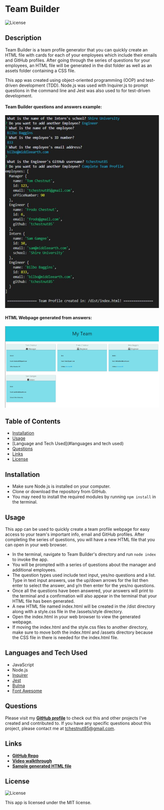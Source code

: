   # Team Builder
  ![License](https://img.shields.io/badge/License%3A-MIT-green.svg)

  ## Description
  Team Builder is a team profile generator that you can quickly create an HTML file with cards for each of your employees which include their emails and GitHub profiles.
  After going through the series of questions for your employees, an HTML file will be generated in the dist folder as well as an assets folder containing a CSS file.
  
  This app was created using object-oriented programmiing (OOP) and test-driven development (TDD). 
  Node.js was used with Inquirer.js to prompt questions in the command line and Jest was also used to for test-driven development.

  #### Team Builder questions and answers example:
  ![Questions and Answers](./assets/images/screenshot-1.JPG)

  #### HTML Webpage generated from answers:
  ![HTML Example](./assets/images/screenshot-2.JPG)

  ## Table of Contents 
  - [Installation](#installation)
  - [Usage](#usage)
  - [Language and Tech Used](#languages and tech used)
  - [Questions](#questions)
  - [Links](#links)
  - [License](#license) 

  ## Installation
  - Make sure Node.js is installed on your computer. 
  - Clone or download the repository from GitHub. 
  - You may need to install the required modules by running `npm install` in the terminal.
  
  ## Usage
  This app can be used to quickly create a team profile webpage for easy access to your team's important info, email and GitHub profiles. After completing the series of questions, you will have a new HTML file that you can open in your web browser.

  * In the terminal, navigate to Team Builder's directory and run `node index` to invoke the app.
  * You will be prompted with a series of questions about the manager and additional employees.
  * The question types used include text input, yes/no questions and a list. Type in text input answers, use the up/down arrows for the list then enter to select the answer, and y/n then enter for the yes/no questions.
  * Once all the questions have been answered, your answers will print to the terminal and a confirmation will also appear in the terminal that your HTML file has been generated. 
  * A new HTML file named index.html will be created in the /dist directory along with a style.css file in the /assets/style directory. 
  * Open the index.html in your web browser to view the generated webpage.
  * If moving the index.html and the style.css files to another directory, make sure to move both the index.html and /assets directory because the CSS file in there is needed for the index.html file.

  ## Languages and Tech Used
  - JavaScript
  - Node.js
  - [Inquirer](https://www.npmjs.com/package/inquirer)
  - [Jest](https://jestjs.io/docs/en/getting-started)
  - [Bulma](https://bulma.io/)
  - [Font Awesome](https://fontawesome.com/start)
  
  ## Questions
  Please visit my **[GitHub profile](https://github.com/tchestnut85/)** to check out this and other projects I've created and contributed to.
  If you have any specific questions about this project, please contact me at <tchestnut85@gmail.com>.

  ## Links
  - **[GitHub Repo](https://github.com/tchestnut85/team-builder/)**
  - **[Video walkthrough](https://drive.google.com/file/d/17Rn8EwEGaD9NddtqaF6pLBL1d8c4isjb/view?usp=sharing)**
  - **[Sample generated HTML file](https://github.com/tchestnut85/team-builder/blob/main/assets/demo/index.html)**

  ## License
  ![License](https://img.shields.io/badge/License%3A-MIT-green.svg)
  
  This app is licensed under the MIT license.
